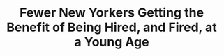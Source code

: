 ---
categories: all_articles articles
provider_display: www.nytimes.com
provider_name: www.nytimes.com
favicon_url: http://static01.nyt.com/favicon.ico
title: Fewer New Yorkers Getting the Benefit of Being Hired, and Fired, at a Young Age
published: 2014-09-16
source: http://www.nytimes.com/2014/09/15/nyregion/fewer-new-yorkers-getting-the-benefit-of-being-hired-and-fired-at-a-young-age.html
thumbnail: http://static01.nyt.com/images/icons/t_logo_291_black.png
---